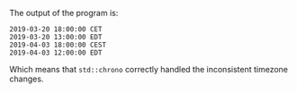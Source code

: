 The output of the program is:

```
2019-03-20 18:00:00 CET
2019-03-20 13:00:00 EDT
2019-04-03 18:00:00 CEST
2019-04-03 12:00:00 EDT
```

Which means that `std::chrono` correctly handled the inconsistent timezone changes.
